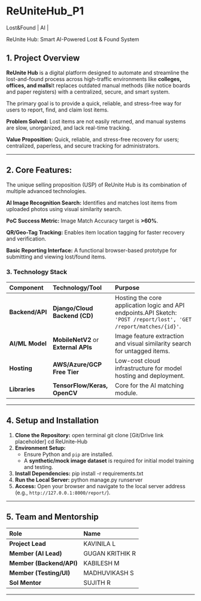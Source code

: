 # ReUniteHub_P1
Lost&Found | AI |

ReUnite Hub: Smart AI-Powered Lost & Found System

## 1. Project Overview

**ReUnite Hub** is a digital platform designed to automate and streamline the lost-and-found process across high-traffic environments like 
**colleges, offices, and malls**It replaces outdated manual methods (like notice boards and paper registers) with a centralized, secure, and smart system.

The primary goal is to provide a quick, reliable, and stress-free way for users to report, find, and claim lost items.

**Problem Solved:** Lost items are not easily returned, and manual systems are slow, unorganized, and lack real-time tracking.

**Value Proposition:** Quick, reliable, and stress-free recovery for users; centralized, paperless, and secure tracking for administrators.

---

## 2. Core Features:

The unique selling proposition (USP) of ReUnite Hub is its combination of multiple advanced technologies.

**AI Image Recognition Search:** Identifies and matches lost items from uploaded photos using visual similarity search.

**PoC Success Metric:** Image Match Accuracy target is **>60%**.

**QR/Geo-Tag Tracking:** Enables item location tagging for faster recovery and verification.

**Basic Reporting Interface:** A functional browser-based prototype for submitting and viewing lost/found items.

### 3. Technology Stack

| Component | Technology/Tool | Purpose |
| :--- | :--- | :--- |
| **Backend/API** | **Django/Cloud Backend (CD)** | Hosting the core application logic and API endpoints.API Sketch: `'POST /report/lost', 'GET /report/matches/{id}'`. |
| **AI/ML Model** | **MobileNetV2** or **External APIs**  |Image feature extraction and visual similarity search for untagged items. |
| **Hosting** | **AWS/Azure/GCP Free Tier**  | Low-cost cloud infrastructure for model hosting and deployment. |
| **Libraries** | **TensorFlow/Keras, OpenCV** | Core for the AI matching module. |

---

## 4. Setup and Installation

1.  **Clone the Repository:**
    open terminal 
    git clone [Git/Drive link placeholder]
    cd ReUnite-Hub
2.  **Environment Setup:**
    * Ensure Python and `pip` are installed.
    * A **synthetic/mock image dataset** is required for initial model training and testing.
3.  **Install Dependencies:**
    pip install -r requirements.txt
4.  **Run the Local Server:**
    python manage.py runserver
5.  **Access:** Open your browser and navigate to the local server address (e.g., `http://127.0.0.1:8000/report/`).

---

## 5. Team and Mentorship

| Role | Name | 
| :--- | :--- | 
| **Project Lead** | KAVINILA L |
| **Member (AI Lead)** | GUGAN KRITHIK R  |
| **Member (Backend/API)** | KABILESH M  |
| **Member (Testing/UI)** | MADHUVIKASH S  |
| **SoI Mentor** | SUJITH R  |


---

